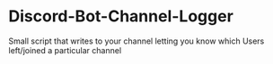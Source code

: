 # Discord-Bot-Channel-Logger
Small script that writes to your channel letting you know which Users left/joined a particular channel

